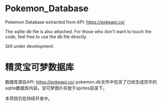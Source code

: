 # Pokemon_Database
Pokemon Database extracted from API: https://pokeapi.co/

The sqlite db file is also attached. For those who don't want to touch the code, feel free to use the db file directly.

Still under development.


# 精灵宝可梦数据库
数据库源自API: https://pokeapi.co/
pokemon.db文件中包含了已经生成完毕的sqlite数据库内容。宝可梦图片存放于sprites目录下。

本项目仍在持续开发中。




